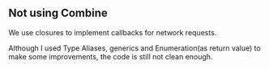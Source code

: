 ## Not using Combine

We use closures to implement callbacks for network requests. 

Although I used Type Aliases, generics and Enumeration(as return value) to make some improvements, the code is still not clean enough.
